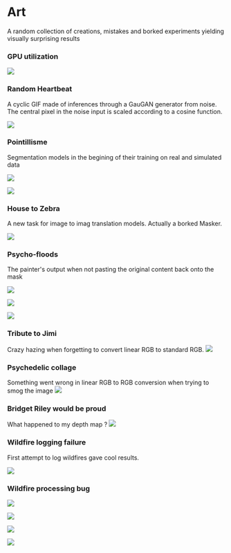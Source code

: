 # Art
A random collection of creations, mistakes and borked experiments yielding visually surprising results

### GPU utilization

![](/2020-10-27%20at%2017.09.png)

### Random Heartbeat

A cyclic GIF made of inferences through a GauGAN generator from noise. The central pixel in the noise input is scaled according to a cosine function.

![](/heartbeat_100_50_225401636.gif)

### Pointillisme

Segmentation models in the begining of their training on real and simulated data

![](real-pointillism.png)

![](sim-pointillism.png)

### House to Zebra

A new task for image to imag translation models. Actually a borked Masker.

![](https://github.com/cc-ai/art/blob/main/zebromnigan.png)

### Psycho-floods

The painter's output when not pasting the original content back onto the mask

![](/003.jpg)

![](/013.jpg)

![](/014.jpg)

### Tribute to Jimi

Crazy hazing when forgetting to convert linear RGB to standard RGB. 
![](/PurpleHaze.png)

### Psychedelic collage
Something went wrong in linear RGB to RGB conversion when trying to smog the image
![](/futuristicollage.png)

### Bridget Riley would be proud 
What happened to my depth map ?
![](/zebradepth.png)
### Wildfire logging failure

First attempt to log wildfires gave cool results.

![](/wildfire_failure.png)

### Wildfire processing bug

![](/DaEwgFJdh-5zMGQTlRBqCg_wildfire.png)

![](/2a4PV_wildfire.png)

![](/AB_231_wildfire.png)

![](/2021-01-07%20at%2014.54_wildfire.png)
